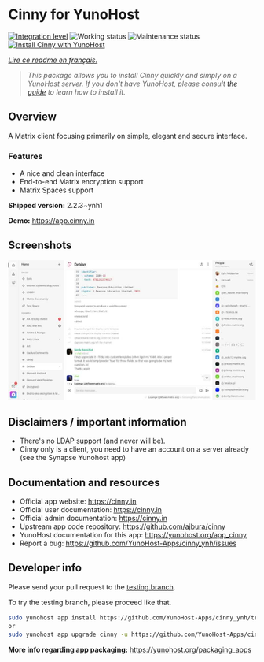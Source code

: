 <!--
N.B.: This README was automatically generated by https://github.com/YunoHost/apps/tree/master/tools/README-generator
It shall NOT be edited by hand.
-->

# Cinny for YunoHost

[![Integration level](https://dash.yunohost.org/integration/cinny.svg)](https://dash.yunohost.org/appci/app/cinny) ![Working status](https://ci-apps.yunohost.org/ci/badges/cinny.status.svg) ![Maintenance status](https://ci-apps.yunohost.org/ci/badges/cinny.maintain.svg)
[![Install Cinny with YunoHost](https://install-app.yunohost.org/install-with-yunohost.svg)](https://install-app.yunohost.org/?app=cinny)

*[Lire ce readme en français.](./README_fr.md)*

> *This package allows you to install Cinny quickly and simply on a YunoHost server.
If you don't have YunoHost, please consult [the guide](https://yunohost.org/#/install) to learn how to install it.*

## Overview

A Matrix client focusing primarily on simple, elegant and secure interface.

### Features

- A nice and clean interface
- End-to-end Matrix encryption support
- Matrix Spaces support


**Shipped version:** 2.2.3~ynh1

**Demo:** https://app.cinny.in

## Screenshots

![Screenshot of Cinny](./doc/screenshots/cinny.jpg)

## Disclaimers / important information

* There's no LDAP support (and never will be).
* Cinny only is a client, you need to have an account on a server already (see the Synapse Yunohost app)

## Documentation and resources

* Official app website: <https://cinny.in>
* Official user documentation: <https://cinny.in>
* Official admin documentation: <https://cinny.in>
* Upstream app code repository: <https://github.com/ajbura/cinny>
* YunoHost documentation for this app: <https://yunohost.org/app_cinny>
* Report a bug: <https://github.com/YunoHost-Apps/cinny_ynh/issues>

## Developer info

Please send your pull request to the [testing branch](https://github.com/YunoHost-Apps/cinny_ynh/tree/testing).

To try the testing branch, please proceed like that.

``` bash
sudo yunohost app install https://github.com/YunoHost-Apps/cinny_ynh/tree/testing --debug
or
sudo yunohost app upgrade cinny -u https://github.com/YunoHost-Apps/cinny_ynh/tree/testing --debug
```

**More info regarding app packaging:** <https://yunohost.org/packaging_apps>
